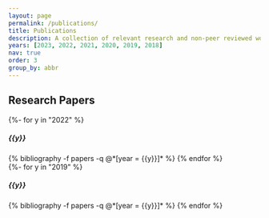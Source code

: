 ```yaml
---
layout: page
permalink: /publications/
title: Publications
description: A collection of relevant research and non-peer reviewed work.
years: [2023, 2022, 2021, 2020, 2019, 2018]
nav: true
order: 3
group_by: abbr
---
```

<!-- Pubs -->
<h2>Research Papers</h2>
<div class="publications">
  {%- for y in "2022" %}
    <h5 class="year">{{y}}</h5>
    {% bibliography -f papers -q @*[year = {{y}}]* %}
  {% endfor %}
</div>

<div class="publications">
  {%- for y in "2019" %}
    <h5 class="year">{{y}}</h5>
    {% bibliography -f papers -q @*[year = {{y}}]* %}
  {% endfor %}
</div>

<!-- <h2>Theses / Student Projects</h2>
<div class="publications">
  {%- for y in "2021" %}
    <h5 class="year">{{y}}</h5>
    {% bibliography -f studentprojects -q @*[year = {{y}}]* %}
  {% endfor %}
  {%- for y in "2020" %}
    <h5 class="year">{{y}}</h5>
    {% bibliography -f studentprojects -q @*[year = {{y}}]* %}
  {% endfor %}
</div> -->